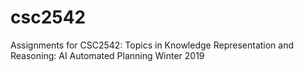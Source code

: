 # csc2542
Assignments for CSC2542: Topics in Knowledge Representation and Reasoning: AI Automated Planning Winter 2019   
